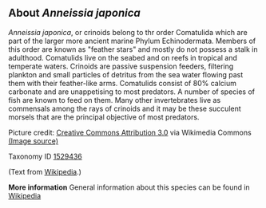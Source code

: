 **About *Anneissia japonica***
-------------------------

*Anneissia japonica*, or crinoids belong to thr order Comatulida which are part of the larger 
more ancient marine Phylum Echinodermata. Members of this order are known as "feather stars" 
and mostly do not possess a stalk in adulthood. Comatulids live on the seabed and on reefs in 
tropical and temperate waters. Crinoids are passive suspension feeders, filtering plankton and 
small particles of detritus from the sea water flowing past them with their feather-like arms. 
Comatulids consist of 80% calcium carbonate and are unappetising to most predators. A number of 
species of fish are known to feed on them. Many other invertebrates live as commensals among the 
rays of crinoids and it may be these succulent morsels that are the principal objective of most 
predators. 


Picture credit: [Creative Commons Attribution 3.0](https://creativecommons.org/licenses/by/3.0) via Wikimedia Commons [(Image source)](https://en.wikipedia.org/wiki/File:Oxycomanthus_bennetti.jpg)

Taxonomy ID [1529436](https://www.uniprot.org/taxonomy/1529436)

(Text from [Wikipedia](https://en.wikipedia.org/).)

**More information**
General information about this species can be found in [Wikipedia](https://en.wikipedia.org/wiki/Comatulidae)
